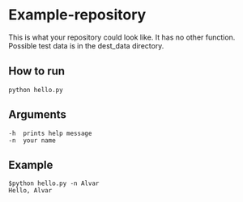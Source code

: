 # Example-repository
This is what your repository could look like. It has no other function. Possible test data is in the dest_data directory.

## How to run
    python hello.py

## Arguments
    -h  prints help message
    -n  your name
    
## Example
    $python hello.py -n Alvar
    Hello, Alvar
